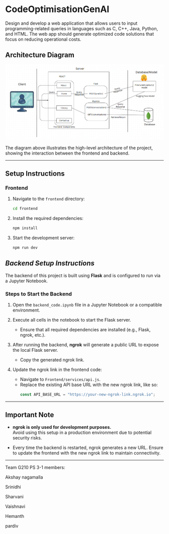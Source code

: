 # CodeOptimisationGenAI
Design and develop a web application that allows users to input programming-related queries in languages such as C, C++, Java, Python, and HTML. The web app should generate optimized code solutions that focus on reducing operational costs.

## Architecture Diagram

![Architecture Diagram](./assets/architecture_diagram.png)

The diagram above illustrates the high-level architecture of the project, showing the interaction between the frontend and backend.

---

## **Setup Instructions**

### **Frontend**

1. Navigate to the `frontend` directory:
   ```bash
   cd frontend
2. Install the required dependencies:
    ```bash
    npm install
3. Start the development server:
   ```bash
   npm run dev
## *Backend Setup Instructions*

The backend of this project is built using **Flask** and is configured to run via a Jupyter Notebook.

### **Steps to Start the Backend**

1. Open the `backend_code.ipynb` file in a Jupyter Notebook or a compatible environment.

2. Execute all cells in the notebook to start the Flask server.  
   - Ensure that all required dependencies are installed (e.g., Flask, ngrok, etc.).

3. After running the backend, **ngrok** will generate a public URL to expose the local Flask server.  
   - Copy the generated ngrok link.

4. Update the ngrok link in the frontend code:  
   - Navigate to `Frontend/services/api.js`.  
   - Replace the existing API base URL with the new ngrok link, like so:
     ```javascript
     const API_BASE_URL = "https://your-new-ngrok-link.ngrok.io";
     ```

---

## **Important Note**

- **ngrok is only used for development purposes.**  
  Avoid using this setup in a production environment due to potential security risks.

- Every time the backend is restarted, ngrok generates a new URL. Ensure to update the frontend with the new ngrok link to maintain connectivity.

---


Team G210 PS 3-1
members:

Akshay nagamalla

Srinidhi 

Sharvani

Vaishnavi

Hemanth

pardiv
